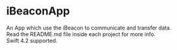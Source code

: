 # iBeaconApp
An App which use the iBeacon to communicate and transfer data.<br>
Read the README.md file inside each project for more info.<br>
Swift 4.2 supported.